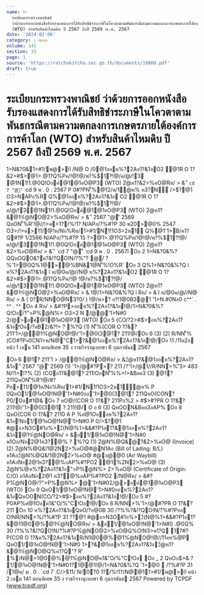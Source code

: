 ```yaml
---
name: >-
  ระเบียบกระทรวงพาณิชย์
  ว่าด้วยการออกหนังสือรับรองแสดงการได้รับสิทธิชำระภาษีในโควตาตามพันธกรณีตามความตกลงการเกษตรภายใต้องค์การการค้าโลก
  (WTO) สำหรับสินค้าไหมดิบ ปี 2567 ถึงปี 2569 พ.ศ. 2567
date: '2024-02-06'
category: ง พิเศษ
volume: 141
section: 35
page: 1
source: 'https://ratchakitcha.soc.go.th/documents/19860.pdf'
draft: true
---
```


# ระเบียบกระทรวงพาณิชย์ ว่าด้วยการออกหนังสือรับรองแสดงการได้รับสิทธิชำระภาษีในโควตาตามพันธกรณีตามความตกลงการเกษตรภายใต้องค์การการค้าโลก (WTO) สำหรับสินค้าไหมดิบ ปี 2567 ถึงปี 2569 พ.ศ. 2567

1>N&?0&1>#1/พ@>0์ /N@ O /0@1ออห%?2Aอ1?&1อO2 @1R O 1?&2>#$>ํ@1>.@1?Q%Pค/!@!@/พ?%$1?!@/ค/@/!3 @1N1!1.@0Q!Oอค์@1@1คO@P3 (WTO) 2ํ@ห1?&2>%คO@Rห/ > & 'ี `cd 7 "@'ี `cd 9 พ . 0 . 2567 P 0#?PN'็%@12/ค/1ํ@ห% ห3?N์ />$?@1 O3>NAPอ%R Q%@1ออห%?2Aอ1?&1อ O2 @1R O 1?&2>#$>ํ@1>.@1?Q%Pค/!@!@/พ?%$1?!@/ค/@/!3@1N1!1.@0Q!Oอค์@1@1คO@P3 (WTO) 2ํ@ห1?&@1%ํ@NO@2>%คO@Rห/ > & 'ี 2567 "@'ี 2569 QหON'็%R'!@//!>ค>1?/%!1? N/APอ/?%#?P 30 พ20>@0% 2547 O3>/!>ค>11/@1ห/Nอ%Rห/1>#1/N1!1O3>2ห1์ Q%@1'1>B/ค1?Q#?P 1/2566 N/APอ/?%#?P 15 $?%/@ค/ 2566 O3>NพAPอQหON'็%R'!@/พ1>1@ํ@ห% พ>? อ?!1@0B3@1 พ . 0 . 2530 @POORNพ>P/N!>/ P 0พ1>1@ํ@ห% พ>? อ?!1@0B3@1 ( &?&#?P 7) พ . 0 . 2564 อ@0?0อํ@%@!@/ค/@/Q%Oอ b /11ค2@/ อ'1>@01>#1/พ@>0์ /N@ O /0@1%ํ@2>%คO@ NO@/@Q%1@อ@@?1 ( &?&#?P ___ ) พ . 0 . `ca9 @POORNพ>P/N!>/P 0'1>@01>#1/พ@>0์ /N@ O /0@1%ํ@2>%คO@NO@/@Q%1@อ@@?1 ( &?&#?P __c ) พ . 0 . `ca9 1?/%!1?/N@@11>#1/พ@>0์ ออ1>N&?0&R/O ? !NอR'%?Q Oอ _ 1>N&?0&%?QN1?0/N@ ì 1>N&?0&1>#1/พ@>0์/N@ O /0@1ออห%?2Aอ1?&1อO2  @1R O 1?&2>#$>ํ@1>.@1?Q%Pค/!@!@/พ?%$1?!@/ค/@/!3@1N1!1.@0Q!Oอค์@1@1คO@P3 (WTO) 2ํ@ห1?&2>%คO@Rห/ > & 'ี `cd 7 "@'ี `cd 9 พ . 0 . 2567î Oอ 2 1>N&?0&%?QQหOQO&?ค?&!?QO!N/?%"? @/ ? %'1>@0Q%1@>@%BN&1@N'็%!O%R' Oอ 3 Q%1>N&?0&%?Q ì ห%?2Aอ1?&1อ î ห/@0ค/@//N@ ห%?2Aอ1?&1อO2 @1R O 1?&2>#$>ํ@1>.@1?Q%Pค/!@ !@/พ?%$1?!@/ค/@/!3@1N1!1.@0Q!Oอค์@1@1คO@P3 (WTO) 2ํ@ห1?&@1%ํ@NO@2>%คO@Rห/ > & !@/1>N&?0&%?Q ì Rห/ > & î ห/@0ค/@//N@ Rห/ > & ( 0?R/NNO@N3?0/ ) !@/พ>? อ?!1@0B3@1 '1>N.#0Nอ0 c^^` . ^^ . ^^ Oอ 4 Rห/ > &#?P>ออห%?2Aอ1?&1อ!@/1>N&?0&%?Q!Oอ/?">P%ํ@N%> O3>2 N /@@'1>N#0 2/@>อค์@1@1คO@P3 (WTO) Oอ 5 (CO/?2>#$>อห%?2Aอ1?&1อ!Oอ/?คB2/&?!> ? %?Q (1) N'็%(COR O 1?&? 211'1>/@@1%ํ@NO@!@/'1>@0(3@1? 211!@/Oอ 6 (3) (2) R/NN'็%(CO#?Pอ0CN1>ห/N@"C1>?&@1ออห%?2Aอ1?&1อ!@/Oอ 11 /11ค2อ หน้า 1 เลม 141 ตอนพิเศษ 35 ง ราชกิจจานุเบกษา 6 กุมภาพันธ 2567

Oอ 6 @1? 211'1 > /@@1%ํ@NO@Rห/ > &2ํ@ห1?&@1ออห%?2Aอ1?&1อ 'ี 2567 "@'ี 2569 (1) '1>/@#?P>? 211 /?'1>/@1//R/NN>%'ี3> 483 N/!1>!?% (2) (COอ1?&@1? 211!OอN'็%%>!>&Bคค3 (3) @1? 211QหON'็%R'!@/#?Pค>11/@1ห/Nอ%Rห/1>#1/N1!1O3>2ห1์ํ@ห% P 0QหO1/@1คO@!N@'1>N#0ออ'1>@0(3@1? 211QหO(CON?P0/Oอ#1@& Oอ 7 หO@/(COR O 1?&? 211Pอ%2 > #$>#?PR O 1?&? 211!@/'1>@0(3@1 ? 211!@/ O อ 6 (3) QหOON&Bคค3อAP% Oอ 8 QหO(COR O 1?&? 2110 A P %คํ@1Oออห%?2Aอ1?&1อ!Nอ1/@1คO@!N@'1>N#0 P 0/>$?@1 #@อ>N3O#1อ%>2์(N@%1>&&#?P1อ1?&@1ออห%?2Aอ1?&1อ@1%ํ@NO@Rห/ > &อ1/@1คO@!N@'1>N#0 พ1Oอ/Nอ2@1ห3?@% ? %?Q (1) 2ํ@N%@Q&ํ@?&2>%คO@ (Invoice) (2) 2ํ@N%@Q&!1@2N2>%คO@#@N1Aอ (Bill of Lading: B/L) ห1Aอ2ํ@N%@Q&!1@2N2>%คO@ #@อ@@0 (Air Waybill) ห1AอNอ2@1ห3?@%อAP%#?PO2 @1%2N2>%คO@ (3) 2ํ@N%@ห%?2Aอ1?&1อ">P%ํ@N%> 2>%คO@ (Certificate of Origin: C/O) ห1AอNอ2@1 ห3?@%อAP%#?PO2 /N@Rห/ > &#?P%ํ@NO@/?">P%ํ@N%> @'1>N#02/@>อค์@1@1คO@P3 (WTO) Oอ 9 QหO1/@1คO@!N@'1>N#0ออห%?2Aอ1?&1อQหOON(CO/?2>#$>อห%?2Aอ1?&1อ!@/Oอ 5 #?P0AP%คํ@1Oอค1&"O/%"C!Oอ!@/Oอ 8 R/NN>%'1>/@#?PR O 1?&? 211 Oอ 10 ห%?2Aอ1?&1อQหO/?อ@0B 30 /?%%?&!?QO!N/?%#?Pออ O!NR/NN>%/?%#?P 31 $?%/@ค/ อ'ี#?Pออห%?2Aอ1?&1อ Oอ 11 (COR O 1?&ห%?2Aอ1?&1อ!Oอ1@0@%@1%ํ@NO@!Nอ1/@1คO@!N@'1>N#0 P 0/>$?@1 #@อ>N3O#1อ%>2์(N@%1>&&#?P1อ1?&@11@0@%@1%ํ@NO@Rห/ > &อ1/@1คO@!N@'1>N#0 .@0Q% 30 /?%%?&!?QO!N/?%#?P%ํ@NO@2>%คO@Q%O!N3>ค1?Q 1?#?P(COR O 1?&ห%?2Aอ1?&1อR/N1@0@%@1%ํ@NO@!@//11คห%@P QหO1/@1คO@!N@'1>N#0 1>?&@1ออห%?2Aอ1?&1อ2ํ@ห1?&@1%ํ@NO@Q%ค1?Q"? R' %/N@>1@0@%@1%ํ@NO@ค1&"O/%"C!Oอ Oอ _ 2 QหOอ$>& ? 1/@1คO@!N@'1>N#01?1@@1!@/1>N&?0&%?Q '1>@0  /?%#?P 31 /1@ค/ พ . 0 . `cd 7 .C/>$11/ N/0?0 1?/%!1?/N@@11>#1/พ@>0์ หน้า 2 เลม 141 ตอนพิเศษ 35 ง ราชกิจจานุเบกษา 6 กุมภาพันธ 2567 Powered by TCPDF (www.tcpdf.org)
